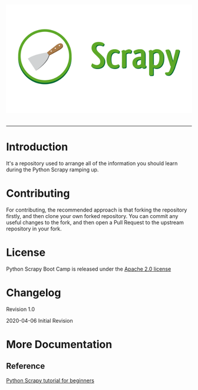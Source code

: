 <br/>
<div align="center">
  <img src="image/scrapy.png">
</div>
<br/>

***

# Introduction
It's a repository used to arrange all of the information you should learn during the Python Scrapy ramping up.

# Contributing
For contributing, the recommended approach is that forking the repository firstly, and then clone your own forked repository. You can commit any useful changes to the fork, and then open a Pull Request to the upstream repository in your fork.

# License
Python Scrapy Boot Camp is released under the [Apache 2.0 license](LICENSE)

# Changelog
Revision 1.0

2020-04-06
Initial Revision

# More Documentation
## Reference
[Python Scrapy tutorial for beginners](https://letslearnabout.net/tutorial/scrapy-tutorial/python-scrapy-tutorial-for-beginners-01-creating-your-first-spider/)